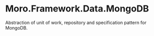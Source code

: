 # Moro.Framework.Data.MongoDB
Abstraction of unit of work, repository and specification pattern for MongoDB.
